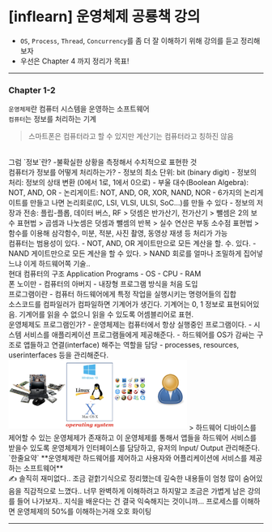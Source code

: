 # [inflearn] 운영체제 공룡책 강의
- `OS`, `Process`, `Thread`, `Concurrency`를 좀 더 잘 이해하기 위해 강의를 듣고 정리해보자
- 우선은 Chapter 4 까지 정리가 목표!   
---
### Chapter 1-2
`운영체제`란 컴퓨터 시스템을 운영하는 소프트웨어   
`컴퓨터`는 정보를 처리하는 기계    
> 스마트폰은 컴퓨터라고 할 수 있지만 계산기는 컴퓨터라고 칭하진 않음      
<br>
그럼 `정보`란?   
 -불확실한 상황을 측정해서 수치적으로 표현한 것   
 <br>   
컴퓨터가 정보를 어떻게 처리하는가?   
- 정보의 최소 단위: bit (binary digit)
- 정보의 처리: 정보의 상태 변환 (0에서 1로, 1에서 0으로)
- 부울 대수(Boolean Algebra): NOT, AND, OR
- 논리게이트: NOT, AND, OR, XOR, NAND, NOR
- 6가지의 논리게이트를 만들고 나면 논리회로(IC, LSI, VLSI, ULSI, SoC...)를 만들 수 있다   
- 정보의 저장과 전송: 플립-플롭, 데이터 버스, RF   
> 덧셈은 반가산기, 전가산기    
> 뺄셈은 2의 보수 표현법   
> 곱셈과 나눗셈은 덧셈과 뺄셈의 반복   
> 실수 연산은 부동 소수점 표현법   
> 함수를 이용해 삼각함수, 미분, 적분, 사진 촬영, 동영상 재생 등 처리가 가능   
<br>   
컴퓨터는 범용성이 있다. 
- NOT, AND, OR 게이트만으로 모든 계산을 할. 수. 있다.
- NAND 게이트만으로 모든 계산을 할 수 있다.   
> NAND 회로를 얼마나 조밀하게 집어넣느냐 이게 하드웨어쪽 기술..   
<br>   
현대 컴퓨터의 구조 Application Programs - OS - CPU - RAM    
<br>   
폰 노이만   
- 컴퓨터의 아버지
- 내장형 프로그램 방식을 처음 도입
<br>
프로그램이란   
- 컴퓨터 하드웨어에게 특정 작업을 실행시키는 명령어들의 집합
<br>
소스코드를 컴파일러가 컴파일하면 기계어가 생긴다.   
기계어는 0, 1 정보로 표현되어있음.  
기계어를 읽을 수 없으니 읽을 수 있도록 어셈블리어로 표현.   
<br>
운영체제도 프로그램인가?   
- 운영체제는 컴퓨터에서 항상 실행중인 프로그램이다.   
- 시스템 서비스를 애플리케이션 프로그램들에게 제공해준다.
- 하드웨어를 OS가 감싸는 구조로 앱들하고 연결(interface) 해주는 역할을 담당
- processes, resources, userinterfaces 등을 관리해준다.   
<br>
<img src="https://github.com/zziro95/zzipository/blob/main/images/OS.png" width="70%" height="70%" title="OS" alt="OSImg"></img>    
> 하드웨어 디바이스를 제어할 수 있는 운영체제가 존재하고 이 운영체제를 통해서 앱들을 하드웨어 서비스를 받을수 있도록 운영체제가 인터페이스를 담당하고, 유저의 Input/ Output 관리해준다.   
<br>
`한줄요약`  **운영체제란 하드웨어를 제어하고 사용자와 어플리케이션에 서비스를 제공하는 소프트웨어**  
<br>
✍️   
솔직히 재미없다.. 조금 겉핡기식으로 정리했는데 깊숙한 내용들이 엄청 많이 숨어있음을 직감적으로 느꼈다..   
너무 완벽하게 이해하려고 하지말고 조금은 가볍게 남은 강의를 들어 나가보자..
지식을 배운다는 건 결국 익숙해지는 것이니까...   
프로세스를 이해하면 운영체제의 50%를 이해하는거래 오호 화이팅   

---


